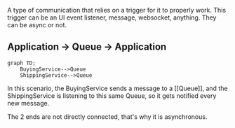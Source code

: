 
A type of communication that relies on a trigger for it to properly work. This trigger can be an UI event listener, message, websocket, anything. They can be async or not.

## Application -> Queue -> Application

```mermaid
graph TD;
	BuyingService-->Queue
	ShippingService-->Queue
```

In this scenario, the BuyingService sends a message to a [[Queue]], and the ShippingService is listening to this same Queue, so it gets notified every new message.

The 2 ends are not directly connected, that's why it is asynchronous.

